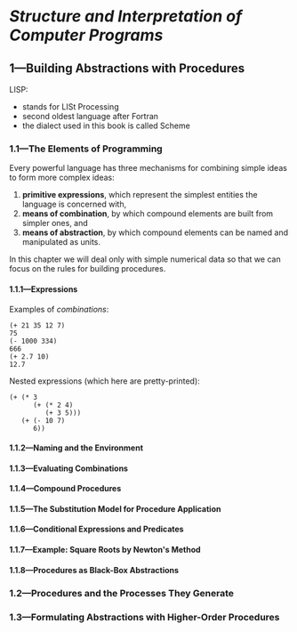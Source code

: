 # **_Structure and Interpretation of Computer Programs_**

## 1—Building Abstractions with Procedures

LISP:

- stands for LISt Processing
- second oldest language after Fortran
- the dialect used in this book is called Scheme

### 1.1—The Elements of Programming

Every powerful language has three mechanisms for combining simple ideas to form more complex ideas:

1. **primitive expressions**, which represent the simplest entities the language is concerned with,
2. **means of combination**, by which compound elements are built from simpler ones, and
3. **means of abstraction**, by which compound elements can be named and manipulated as units.

In this chapter we will deal only with simple numerical data so that we can focus on the rules for building procedures.

#### 1.1.1—Expressions

Examples of _combinations_:

```
(+ 21 35 12 7)
75
(- 1000 334)
666
(+ 2.7 10)
12.7
```

Nested expressions (which here are pretty-printed):

```
(+ (* 3
      (+ (* 2 4)
         (+ 3 5)))
   (+ (- 10 7)
      6))
```

#### 1.1.2—Naming and the Environment

#### 1.1.3—Evaluating Combinations

#### 1.1.4—Compound Procedures

#### 1.1.5—The Substitution Model for Procedure Application

#### 1.1.6—Conditional Expressions and Predicates

#### 1.1.7—Example: Square Roots by Newton's Method

#### 1.1.8—Procedures as Black-Box Abstractions

### 1.2—Procedures and the Processes They Generate

### 1.3—Formulating Abstractions with Higher-Order Procedures

